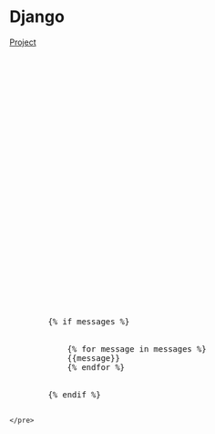 <h1> Django </h1>
<a href="#project">Project</a>
<br>
<br>
<br>
<br>
<br>
<br>
<br>
<br>
<br>
<br>
<br>
<br>
<br>
<br>
<br>
<br>
<br>
<br>
<br>
<br>
<br>
<br>
<br>
<br>
<br>
<br>
<br>
<br>
<section class="project">
    <pre>
        {% if messages %}
        <div class="alert alert-primary" role="alert">
            {% for message in messages %}
            {{message}}
            {% endfor %}
        </div>
        {% endif %}
        
    </pre>
</section>
